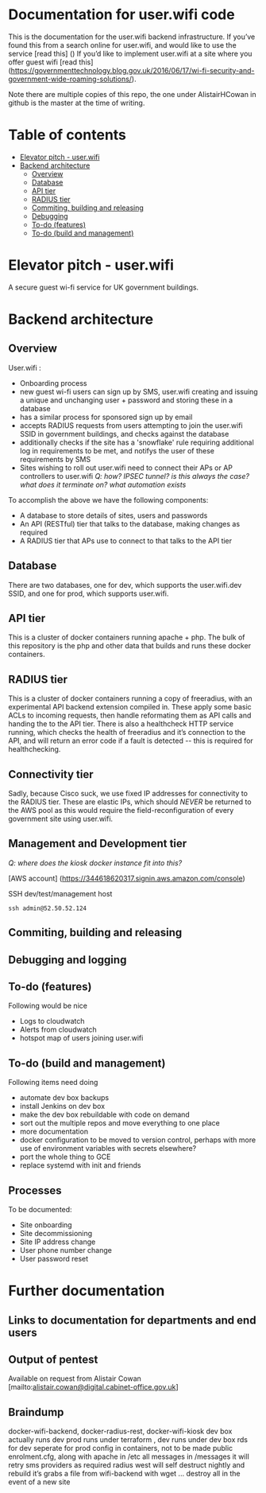# Documentation for user.wifi code

This is the documentation for the user.wifi backend infrastructure.  If you’ve found this from a search online for user.wifi, and would like to use the service [read this] () If you’d like to implement user.wifi at a site where you offer guest wifi [read this] (https://governmenttechnology.blog.gov.uk/2016/06/17/wi-fi-security-and-government-wide-roaming-solutions/).

Note there are multiple copies of this repo, the one under AlistairHCowan in github is the master at the time of writing.

# Table of contents

<!-- MarkdownTOC -->

- [Elevator pitch - user.wifi](#elevator-pitch---userwifi)
- [Backend architecture](#backend-architecture)
	- [Overview](#overview)
	- [Database](#database)
	- [API tier](#api-tier)
	- [RADIUS tier](#radius-tier)
	- [Commiting, building and releasing](#commiting-building-and-releasing)
	- [Debugging](#debugging)
	- [To-do \(features\)](#to-do-features)
	- [To-do \(build and management\)](#to-do-build-and-management)

<!-- /MarkdownTOC -->

<a name="elevator-pitch---userwifi"></a>
# Elevator pitch - user.wifi 

A secure guest wi-fi service for UK government buildings.

<a name="backend-architecture"></a>
# Backend architecture

<a name="overview"></a>
## Overview

User.wifi :
- Onboarding process
 - new guest wi-fi users can sign up by SMS, user.wifi creating and issuing a unique and unchanging user + password and storing these in a database
 - has a similar process for sponsored sign up by email
- accepts RADIUS requests from users attempting to join the user.wifi SSID in government buildings, and checks against the database
- additionally checks if the site has a 'snowflake' rule requiring additional log in requirements to be met, and notifys the user of these requirements by SMS
- Sites wishing to roll out user.wifi need to connect their APs or AP controllers to user.wifi  _Q: how? IPSEC tunnel? is this always the case? what does it terminate on? what automation exists_
 
To accomplish the above we have the following components:
- A database to store details of sites, users and passwords
- An API (RESTful) tier that talks to the database, making changes as required
- A RADIUS tier that APs use to connect to that talks to the API tier

<a name="database"></a>
## Database

There are two databases, one for dev, which supports the user.wifi.dev SSID, and one for prod, which supports user.wifi.

<a name="api-tier"></a>
## API tier

This is a cluster of docker containers running apache + php.  The bulk of this repository is the php and other data that builds and runs these docker containers.

<a name="radius-tier"></a>
## RADIUS tier

This is a cluster of docker containers running a copy of freeradius, with an experimental API backend extension compiled in.  These apply some basic ACLs to incoming requests, then handle reformating them as API calls and handing the to the API tier.  There is also a healthcheck HTTP service running, which checks the health of freeradius and it’s connection to the API, and will return an error code if a fault is detected -- this is required for healthchecking.

<a name="connectivity-tier"></a>
## Connectivity tier

Sadly, because Cisco suck, we use fixed IP addresses for connectivity to the RADIUS tier.  These are elastic IPs, which should *NEVER* be returned to the AWS pool as this would require the field-reconfiguration of every government site using user.wifi. 

<a name="Management-and-Development-tier"></a>
## Management and Development tier


_Q: where does the kiosk docker instance fit into this?_

[AWS account] (https://344618620317.signin.aws.amazon.com/console)

SSH dev/test/management host 

```
ssh admin@52.50.52.124
```

<a name="commiting-building-and-releasing"></a>
## Commiting, building and releasing

<a name="debugging"></a>
## Debugging and logging

<a name="to-do-features"></a>
## To-do (features)

Following would be nice
- Logs to cloudwatch
- Alerts from cloudwatch
- hotspot map of users joining user.wifi

<a name="to-do-build-and-management"></a>
## To-do (build and management)

Following items need doing

- automate dev box backups
- install Jenkins on dev box
- make the dev box rebuildable with code on demand
- sort out the multiple repos and move everything to one place
- more documentation
- docker configuration to be moved to version control, perhaps with more use of environment variables with secrets elsewhere?
- port the whole thing to GCE
- replace systemd with init and friends

## Processes

To be documented:
- Site onboarding
- Site decommissioning
- Site IP address change
- User phone number change
- User password reset

# Further documentation

## Links to documentation for departments and end users

## Output of pentest

Available on request from Alistair Cowan [mailto:alistair.cowan@digital.cabinet-office.gov.uk]

## Braindump

docker-wifi-backend, docker-radius-rest, docker-wifi-kiosk
dev box actually runs dev
prod runs under terraform , dev runs under dev box
rds for dev seperate for prod
config in containers, not to be made public
enrolment.cfg, along with apache in /etc
all messages in /messages
it will retry sms providers as required
radius west will self destruct nightly and rebuild it’s grabs a file from wifi-backend with wget  ...  destroy all in the event of a new site
